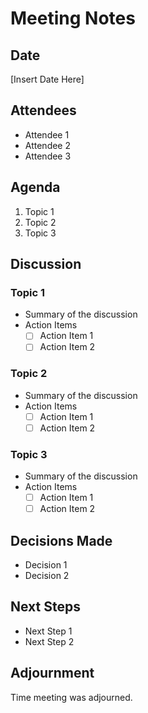 # Meeting Notes

## Date
[Insert Date Here]

## Attendees
- Attendee 1
- Attendee 2
- Attendee 3

## Agenda
1. Topic 1
2. Topic 2
3. Topic 3

## Discussion

### Topic 1
- Summary of the discussion
- Action Items
  - [ ] Action Item 1
  - [ ] Action Item 2

### Topic 2
- Summary of the discussion
- Action Items
  - [ ] Action Item 1
  - [ ] Action Item 2

### Topic 3
- Summary of the discussion
- Action Items
  - [ ] Action Item 1
  - [ ] Action Item 2

## Decisions Made
- Decision 1
- Decision 2

## Next Steps
- Next Step 1
- Next Step 2

## Adjournment
Time meeting was adjourned.

